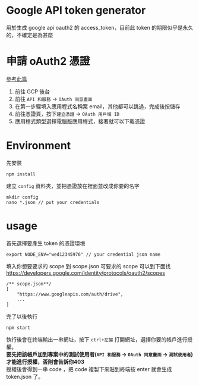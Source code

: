 # **Google API token generator**
用於生成 google api oauth2 的 access_token，目前此 token 的期限似乎是永久的，不確定是為甚麼
# **申請 oAuth2 憑證**
[參考此篇](https://learn.markteaching.com/google-drive-api-%E6%95%99%E5%AD%B8-oauth-2-0-%E6%86%91%E8%AD%89/)  
1. 前往 GCP 後台
2. 前往 `API 和服務` -> `OAuth 同意畫面`
3. 在第一步驟填入應用程式名稱案 email，其他都可以跳過，完成後按儲存
4. 前往憑證頁，按下`建立憑證` -> `OAuth 用戶端 ID`
5. 應用程式類型選擇電腦版應用程式，接著就可以下載憑證
# **Environment**
先安裝
```
npm install
```
建立 `config` 資料夾，並把憑證放在裡面並改成你要的名字
```
mkdir config
nano *.json // put your credentials
```
# **usage**
首先選擇要產生 token 的憑證環境
```
export NODE_ENV="wed12345976" // your credential json name
```
填入你想要要求的 scope 到 scope.json
可要求的 scope 可以到下面找  
https://developers.google.com/identity/protocols/oauth2/scopes  
```
/** scope.json**/
[
    "https://www.googleapis.com/auth/drive",
    ...
]
```
完了以後執行
```
npm start
```
執行後會在終端輸出一串網址，按下 `ctrl+左鍵` 打開網址，選擇你要的帳戶進行授權。  
**<strong>**要先把該帳戶加到專案中的測試使用者(`API 和服務` -> `OAuth 同意畫面` -> `測試使用者`)才能進行授權，否則會告訴你403**</strong>**  
授權後會得到一串 code ，把 code 複製下來貼到終端按 enter 就會生成 token.json 了。